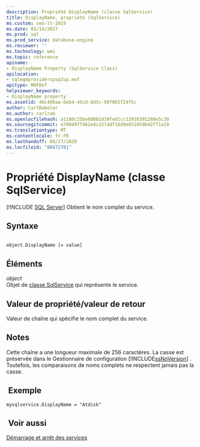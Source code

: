 ```yaml
---
description: Propriété DisplayName (classe SqlService)
title: DisplayName, propriété (SqlService)
ms.custom: seo-lt-2019
ms.date: 03/14/2017
ms.prod: sql
ms.prod_service: database-engine
ms.reviewer: ''
ms.technology: wmi
ms.topic: reference
apiname:
- DisplayName Property (SqlService Class)
apilocation:
- sqlmgmproviderxpsp2up.mof
apitype: MOFDef
helpviewer_keywords:
- DisplayName property
ms.assetid: 49c408aa-6eb4-45cd-8d5c-60f065f24f5c
author: CarlRabeler
ms.author: carlrab
ms.openlocfilehash: a1180c25be8d081d39fed1cc13926391289e5c30
ms.sourcegitcommit: e700497f962e4c2274df16d9e651059b42ff1a10
ms.translationtype: MT
ms.contentlocale: fr-FR
ms.lasthandoff: 08/17/2020
ms.locfileid: "88472701"
---
```

# <a name="displayname-property-sqlservice-class"></a>Propriété DisplayName (classe SqlService)
[!INCLUDE [SQL Server](../../../includes/applies-to-version/sqlserver.md)]
  Obtient le nom complet du service.  
  
## <a name="syntax"></a>Syntaxe  
  
```  
  
object.DisplayName [= value]  
```  
  
## <a name="parts"></a>Éléments  
 *object*  
 Objet de [classe SqlService](../../../relational-databases/wmi-provider-configuration-classes/sqlservice-class/sqlservice-class.md) qui représente le service.  
  
## <a name="property-valuereturn-value"></a>Valeur de propriété/valeur de retour  
 Valeur de chaîne qui spécifie le nom complet du service.  
  
## <a name="remarks"></a>Notes  
 Cette chaîne a une longueur maximale de 256 caractères. La casse est préservée dans le Gestionnaire de configuration [!INCLUDE[ssNoVersion](../../../includes/ssnoversion-md.md)] . Toutefois, les comparaisons de noms complets ne respectent jamais pas la casse.  
  
## <a name="example"></a> Exemple  
  
```  
mysqlservice.DisplayName = "Atdisk"  
```  
  
## <a name="see-also"></a> Voir aussi  
 [Démarrage et arrêt des services](https://technet.microsoft.com/library/ms174886\(v=sql.105\).aspx)  
  
  

